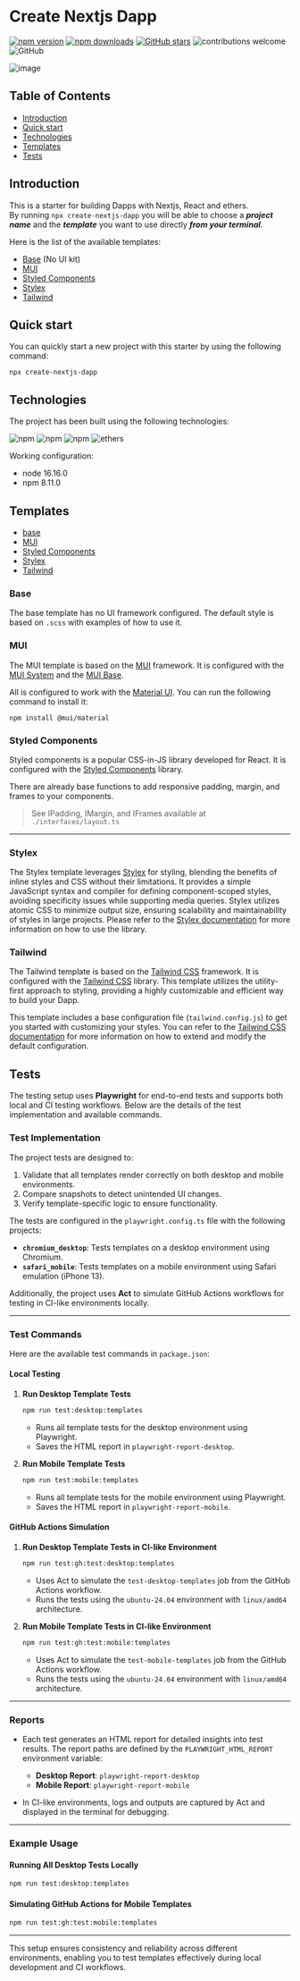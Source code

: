 # Create Nextjs Dapp

[![npm version](https://img.shields.io/npm/v/create-nextjs-dapp?color=blue)](https://www.npmjs.com/package/create-nextjs-dapp)
[![npm downloads](https://img.shields.io/npm/dm/create-nextjs-dapp.svg?color=blue)](https://www.npmjs.com/package/create-nextjs-dapp)
[![GitHub stars](https://img.shields.io/github/stars/swiiny/create-nextjs-dapp.svg?label=Stars&style=flat&logo=github&color=blue)](https://www.npmjs.com/package/create-nextjs-dapp)
![contributions welcome](https://img.shields.io/badge/contributions-welcome-blue.svg?style=flat&logo=github)
![GitHub](https://img.shields.io/github/license/swiiny/create-nextjs-dapp?color=blue)

![image](https://github.com/swiiny/create-nextjs-dapp/raw/main/doc/tagline.png)

## Table of Contents

- [Introduction](#introduction)
- [Quick start](#quick-start)
- [Technologies](#technologies)
- [Templates](#templates)
- [Tests](#tests)

## Introduction

This is a starter for building Dapps with Nextjs, React and ethers.  
By running `npx create-nextjs-dapp` you will be able to choose a **_project name_** and the **_template_** you want to use directly **_from your terminal_**.

Here is the list of the available templates:

- [Base](#base) (No UI kit)
- [MUI](#mui)
- [Styled Components](#styled-components)
- [Stylex](#stylex)
- [Tailwind](#tailwind)

## Quick start

You can quickly start a new project with this starter by using the following command:

```
npx create-nextjs-dapp
```

## Technologies

The project has been built using the following technologies:

![npm](https://img.shields.io/npm/v/react?label=React)
![npm](https://img.shields.io/npm/v/next?label=Next)
![npm](https://img.shields.io/npm/v/typescript?label=TypeScript)
![ethers](https://img.shields.io/npm/v/ethers?style=flat&label=Ethers)

Working configuration:

- node 16.16.0
- npm 8.11.0

## Templates

- [base](#base)
- [MUI](#mui)
- [Styled Components](#styled-components)
- [Stylex](#stylex)
- [Tailwind](#tailwind)

### Base

The base template has no UI framework configured. The default style is based on `.scss` with examples of how to use it.

### MUI

The MUI template is based on the [MUI](https://mui.com/) framework. It is configured with the [MUI System](https://mui.com/system/getting-started/overview/) and the [MUI Base](https://mui.com/base/getting-started/overview/).

All is configured to work with the [Material UI](https://mui.com/material-ui/getting-started/overview/).
You can run the following command to install it:

```
npm install @mui/material
```

### Styled Components

Styled components is a popular CSS-in-JS library developed for React. It is configured with the [Styled Components](https://styled-components.com/) library.

There are already base functions to add responsive padding, margin, and frames to your components.

> See IPadding, IMargin, and IFrames available at `./interfaces/layout.ts`

---

### Stylex

The Stylex template leverages [Stylex](https://stylexjs.com/) for styling, blending the benefits of inline styles and CSS without their limitations. It provides a simple JavaScript syntax and compiler for defining component-scoped styles, avoiding specificity issues while supporting media queries. Stylex utilizes atomic CSS to minimize output size, ensuring scalability and maintainability of styles in large projects. Please refer to the [Stylex documentation](https://stylexjs.com/docs/learn/) for more information on how to use the library.

### Tailwind

The Tailwind template is based on the [Tailwind CSS](https://tailwindcss.com/) framework. It is configured with the [Tailwind CSS](https://tailwindcss.com/docs/installation) library. This template utilizes the utility-first approach to styling, providing a highly customizable and efficient way to build your Dapp.

This template includes a base configuration file (`tailwind.config.js`) to get you started with customizing your styles. You can refer to the [Tailwind CSS documentation](https://tailwindcss.com/docs/configuration) for more information on how to extend and modify the default configuration.

## Tests

The testing setup uses **Playwright** for end-to-end tests and supports both local and CI testing workflows. Below are the details of the test implementation and available commands.

### Test Implementation

The project tests are designed to:

1. Validate that all templates render correctly on both desktop and mobile environments.
2. Compare snapshots to detect unintended UI changes.
3. Verify template-specific logic to ensure functionality.

The tests are configured in the `playwright.config.ts` file with the following projects:

- **`chromium_desktop`**: Tests templates on a desktop environment using Chromium.
- **`safari_mobile`**: Tests templates on a mobile environment using Safari emulation (iPhone 13).

Additionally, the project uses **Act** to simulate GitHub Actions workflows for testing in CI-like environments locally.

---

### Test Commands

Here are the available test commands in `package.json`:

#### **Local Testing**

1. **Run Desktop Template Tests**

   ```bash
   npm run test:desktop:templates
   ```

   - Runs all template tests for the desktop environment using Playwright.
   - Saves the HTML report in `playwright-report-desktop`.

2. **Run Mobile Template Tests**

   ```bash
   npm run test:mobile:templates
   ```

   - Runs all template tests for the mobile environment using Playwright.
   - Saves the HTML report in `playwright-report-mobile`.

#### **GitHub Actions Simulation**

1. **Run Desktop Template Tests in CI-like Environment**

   ```bash
   npm run test:gh:test:desktop:templates
   ```

   - Uses Act to simulate the `test-desktop-templates` job from the GitHub Actions workflow.
   - Runs the tests using the `ubuntu-24.04` environment with `linux/amd64` architecture.

2. **Run Mobile Template Tests in CI-like Environment**

   ```bash
   npm run test:gh:test:mobile:templates
   ```

   - Uses Act to simulate the `test-mobile-templates` job from the GitHub Actions workflow.
   - Runs the tests using the `ubuntu-24.04` environment with `linux/amd64` architecture.

---

### Reports

- Each test generates an HTML report for detailed insights into test results. The report paths are defined by the `PLAYWRIGHT_HTML_REPORT` environment variable:

  - **Desktop Report**: `playwright-report-desktop`
  - **Mobile Report**: `playwright-report-mobile`

- In CI-like environments, logs and outputs are captured by Act and displayed in the terminal for debugging.

---

### Example Usage

#### Running All Desktop Tests Locally

```bash
npm run test:desktop:templates
```

#### Simulating GitHub Actions for Mobile Templates

```bash
npm run test:gh:test:mobile:templates
```

---

This setup ensures consistency and reliability across different environments, enabling you to test templates effectively during local development and CI workflows.
